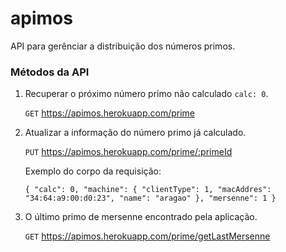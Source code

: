# apimos
API para gerênciar a distribuição dos números primos.

### Métodos da API
1. Recuperar o próximo número primo não calculado `calc: 0`.

    `GET` https://apimos.herokuapp.com/prime

2. Atualizar a informação do número primo já calculado.

    `PUT` https://apimos.herokuapp.com/prime/:primeId
    
    Exemplo do corpo da requisição:
    
    `{
	      "calc": 0,
	      "machine": {
		      "clientType": 1,
		      "macAddres": "34:64:a9:00:d0:23",
		      "name": "aragao"
	     },
	     "mersenne": 1
     }`
     
3. O último primo de mersenne encontrado pela aplicação.

    `GET` https://apimos.herokuapp.com/prime/getLastMersenne
